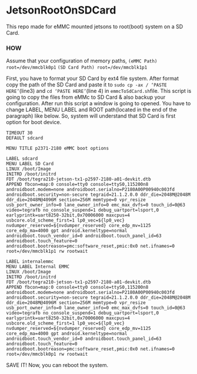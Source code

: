 # JetsonRootOnSDCard
This repo made for eMMC mounted jetsons to root(boot) system on a SD Card. 
### HOW
Assume that your configuration of memory paths,
```(eMMC Path) root=/dev/mmcblk0p1```
```(SD Card Path) root=/dev/mmcblk1p1```

First, you have to format your SD Card by ext4 file system. After format copy the path of the SD Card and paste it to ```sudo cp -ax / ‘PASTE HERE’```(line3) and ```cd ‘PASTE HERE’```(line 4) in ```emmcToSdCard.sh```file. This script is going to copy the files from eMMc to SD Card & also backup your configuration. After run this script a window is going to opened. You have to change LABEL, MENU LABEL and ROOT path(located in the end of the paragraph) like below. So, system will understand that SD Card is first option for boot device.
```
TIMEOUT 30
DEFAULT sdcard

MENU TITLE p2371-2180 eMMC boot options

LABEL sdcard
MENU LABEL SD Card
LINUX /boot/Image
INITRD /boot/initrd
FDT /boot/tegra210-jetson-tx1-p2597-2180-a01-devkit.dtb
APPEND fbcon=map:0 console=tty0 console=ttyS0,115200n8 androidboot.modem=none androidboot.serialno=P2180A00P00940c003fd androidboot.security=non-secure tegraid=21.1.2.0.0 ddr_die=2048M@2048M ddr_die=2048M@4096M section=256M memtype=0 vpr_resize usb_port_owner_info=0 lane_owner_info=0 emc_max_dvfs=0 touch_id=0@63 video=tegrafb no_console_suspend=1 debug_uartport=lsport,0 earlyprintk=uart8250-32bit,0x70006000 maxcpus=4 usbcore.old_scheme_first=1 lp0_vec=${lp0_vec} nvdumper_reserved=${nvdumper_reserved} core_edp_mv=1125 core_edp_ma=4000 gpt android.kerneltype=normal androidboot.touch_vendor_id=0 androidboot.touch_panel_id=63 androidboot.touch_feature=0 androidboot.bootreason=pmc:software_reset,pmic:0x0 net.ifnames=0 root=/dev/mmcblk1p1 rw rootwait

LABEL internalemmc
MENU LABEL Internal EMMC
LINUX /boot/Image
INITRD /boot/initrd
FDT /boot/tegra210-jetson-tx1-p2597-2180-a01-devkit.dtb
APPEND fbcon=map:0 console=tty0 console=ttyS0,115200n8 androidboot.modem=none androidboot.serialno=P2180A00P00940c003fd androidboot.security=non-secure tegraid=21.1.2.0.0 ddr_die=2048M@2048M ddr_die=2048M@4096M section=256M memtype=0 vpr_resize usb_port_owner_info=0 lane_owner_info=0 emc_max_dvfs=0 touch_id=0@63 video=tegrafb no_console_suspend=1 debug_uartport=lsport,0 earlyprintk=uart8250-32bit,0x70006000 maxcpus=4 usbcore.old_scheme_first=1 lp0_vec=${lp0_vec} nvdumper_reserved=${nvdumper_reserved} core_edp_mv=1125 core_edp_ma=4000 gpt android.kerneltype=normal androidboot.touch_vendor_id=0 androidboot.touch_panel_id=63 androidboot.touch_feature=0 androidboot.bootreason=pmc:software_reset,pmic:0x0 net.ifnames=0 root=/dev/mmcblk0p1 rw rootwait
```
SAVE IT!
Now, you can reboot the system.
